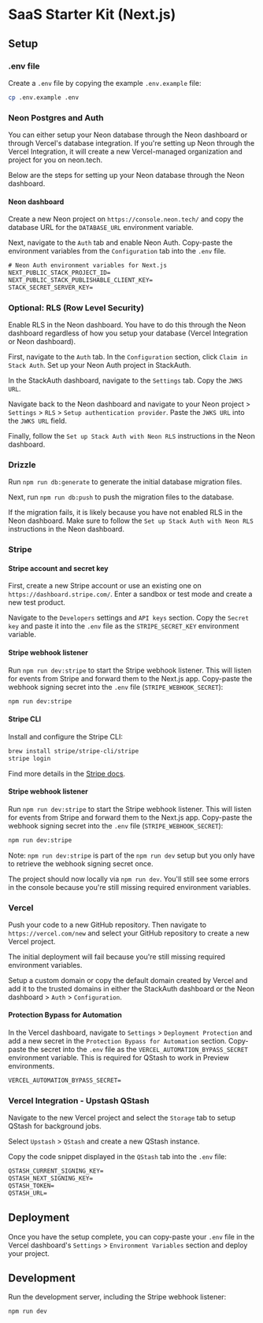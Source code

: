 # SaaS Starter Kit (Next.js)

## Setup

### .env file

Create a `.env` file by copying the example `.env.example` file:

```bash
cp .env.example .env
```

### Neon Postgres and Auth

You can either setup your Neon database through the Neon dashboard or through Vercel's database integration. If you're setting up Neon through the Vercel Integration, it will create a new Vercel-managed organization and project for you on neon.tech.

Below are the steps for setting up your Neon database through the Neon dashboard.

#### Neon dashboard

Create a new Neon project on `https://console.neon.tech/` and copy the database URL for the `DATABASE_URL` environment variable.

Next, navigate to the `Auth` tab and enable Neon Auth. Copy-paste the environment variables from the `Configuration` tab into the `.env` file.

```txt
# Neon Auth environment variables for Next.js
NEXT_PUBLIC_STACK_PROJECT_ID=
NEXT_PUBLIC_STACK_PUBLISHABLE_CLIENT_KEY=
STACK_SECRET_SERVER_KEY=
```

### Optional: RLS (Row Level Security)

Enable RLS in the Neon dashboard. You have to do this through the Neon dashboard regardless of how you setup your database (Vercel Integration or Neon dashboard).

First, navigate to the `Auth` tab. In the `Configuration` section, click `Claim in Stack Auth`. Set up your Neon Auth project in StackAuth.

In the StackAuth dashboard, navigate to the `Settings` tab. Copy the `JWKS URL`.

Navigate back to the Neon dashboard and navigate to your Neon project > `Settings` > `RLS` > `Setup authentication provider`. Paste the `JWKS URL` into the `JWKS URL` field.

Finally, follow the `Set up Stack Auth with Neon RLS` instructions in the Neon dashboard.

### Drizzle

Run `npm run db:generate` to generate the initial database migration files.

Next, run `npm run db:push` to push the migration files to the database.

If the migration fails, it is likely because you have not enabled RLS in the Neon dashboard. Make sure to follow the `Set up Stack Auth with Neon RLS` instructions in the Neon dashboard.

### Stripe

#### Stripe account and secret key

First, create a new Stripe account or use an existing one on `https://dashboard.stripe.com/`. Enter a sandbox or test mode and create a new test product.

Navigate to the `Developers` settings and `API keys` section. Copy the `Secret key` and paste it into the `.env` file as the `STRIPE_SECRET_KEY` environment variable.

#### Stripe webhook listener

Run `npm run dev:stripe` to start the Stripe webhook listener. This will listen for events from Stripe and forward them to the Next.js app. Copy-paste the webhook signing secret into the `.env` file (`STRIPE_WEBHOOK_SECRET`):

```bash
npm run dev:stripe
```

#### Stripe CLI

Install and configure the Stripe CLI:

```bash
brew install stripe/stripe-cli/stripe
stripe login
```

Find more details in the [Stripe docs](https://docs.stripe.com/stripe-cli).

#### Stripe webhook listener

Run `npm run dev:stripe` to start the Stripe webhook listener. This will listen for events from Stripe and forward them to the Next.js app. Copy-paste the webhook signing secret into the `.env` file (`STRIPE_WEBHOOK_SECRET`):

```bash
npm run dev:stripe
```

Note: `npm run dev:stripe` is part of the `npm run dev` setup but you only have to retrieve the webhook signing secret once.

The project should now locally via `npm run dev`. You'll still see some errors in the console because you're still missing required environment variables.

### Vercel

Push your code to a new GitHub repository. Then navigate to `https://vercel.com/new` and select your GitHub repository to create a new Vercel project.

The initial deployment will fail because you're still missing required environment variables.

Setup a custom domain or copy the default domain created by Vercel and add it to the trusted domains in either the StackAuth dashboard or the Neon dashboard > `Auth` > `Configuration`.

#### Protection Bypass for Automation

In the Vercel dashboard, navigate to `Settings` > `Deployment Protection` and add a new secret in the `Protection Bypass for Automation` section. Copy-paste the secret into the `.env` file as the `VERCEL_AUTOMATION_BYPASS_SECRET` environment variable. This is required for QStash to work in Preview environments.

```txt
VERCEL_AUTOMATION_BYPASS_SECRET=
```

### Vercel Integration - Upstash QStash

Navigate to the new Vercel project and select the `Storage` tab to setup QStash for background jobs.

Select `Upstash` > `QStash` and create a new QStash instance.

Copy the code snippet displayed in the `QStash` tab into the `.env` file:

```txt
QSTASH_CURRENT_SIGNING_KEY=
QSTASH_NEXT_SIGNING_KEY=
QSTASH_TOKEN=
QSTASH_URL=
```

## Deployment

Once you have the setup complete, you can copy-paste your `.env` file in the Vercel dashboard's `Settings` > `Environment Variables` section and deploy your project.

## Development

Run the development server, including the Stripe webhook listener:

```bash
npm run dev
```

